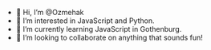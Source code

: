 - 👋 Hi, I’m @Ozmehak
- 👀 I’m interested in JavaScript and Python.
- 🌱 I’m currently learning JavaScript in Gothenburg.
- 💞️ I’m looking to collaborate on anything that sounds fun!


<!---
Ozmehak/Ozmehak is a ✨ special ✨ repository because its `README.md` (this file) appears on your GitHub profile.
You can click the Preview link to take a look at your changes.
--->
